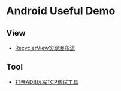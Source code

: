 # Android Useful Demo

## View

- [RecyclerView实现瀑布流](./app/src/main/java/com/wujingchao/android/demo/supportLibrary/recyclerview/)




## Tool
- [打开ADB远程TCP调试工具](./app/src/main/java/com/wujingchao/android/demo/tool/remotedebug/)